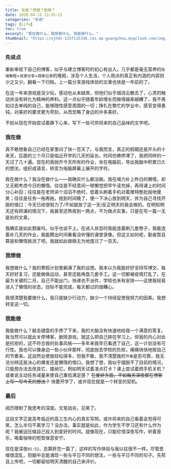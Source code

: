 ```yaml
---
title: 在做？想做？能做？
date: 2020-04-15 23:55:23
categories: "杂感"
tags: [Life]
toc: true
excerpt: "我在做什么，我想做什么，我能做什么。"
thumbnail: "https://ojhdt-1257115336.cos.ap-guangzhou.myqcloud.com/img/20200415/0.png"
---
```

### 先说点
重新审视下自己的博客，似乎与建立博客时的初心有出入。几乎都是毫无营养的`低端教程`+`资源分享`+`探索记录`的堆砌，涉及个人生活，个人观点的真正有内涵的内容则少之又少。翻看一下归档，上一篇分享游戏体验的文章也快是一年前的了。

在这一年来游戏是没少玩，感动也从未缺席，但他们似乎烟消云散去了，心灵的触动并没有转化为精神的养料。这一点似乎随着年龄增长而做得越来越糟了，我不再如过去单纯的自己，能够随性感受周围的一切；挣扎在繁忙的学业中，感官变得愚钝，对美好的要求更为苛刻，从而忽略了身边的许多美好。

不妨从现在开始尝试着静下心来，写下一些可供将来的自己品味的文字吧。

### 我在做

真不敢想象自己已经在家里闷了快一百天了。与我而言，真正的假期还是开头的十来天，后面的三个月只是临近开学的几天的延长。时间仿佛停滞了，我把同样的一天过了几十遍。现在的我抛开今天所有的作业，坐在电脑前，导出我脑中积累已久的想法，组织成语言，转变为电脑屏幕上展开的字符。

我在做什么？我没在做什么——我确实什么都没做。我在竭力补上昨日的懒惰，却又无暇考虑今日的懒惰。往往是不经意间一顿懒觉把早午读充掉，再用课上的时间分心补回；往往是在老师讲个滔滔不绝时，低着头刷着手机对着推特憨批般地傻笑；往往是任务一拖再拖，拖到时间晚了，便一下决心放到明天，并为自己寻找开脱的借口：今天已经很努力了/不如就放了这一天/反正明天的我会做的。在明知明天还有网课的情况下，我甚至还熬夜到一两点，不为做点实事，只是在写一篇一无是处的文章。

我确实是如此颓废吗，似乎也说不上。在进入状态时我能连着刷几套卷子，我能连着补几天的作业，我能腾出时间重看没听懂的课堂录像。但这又如何呢，勤奋暂且算是和懒惰抵消了吧。我就如此碌碌无为地度过了一百天。

### 我想做

我想做什么？我的寒假计划里躺满了我的设想。我本以为我能好好坚持写博文，每天好好复习，还能做做运动，甚至还能再盘几套手工。这一切都被疫情打乱了。在最为关键的二月，自己不能出门，快递也不派件，学校也未有安排——这使我轻易进入了懒惰的状态，目标不能完成，每天都过的很糟心。

我很清楚我要做什么，我只是缺少行动力，缺少一个持续促使我努力的因素。我想转变这一切。

### 我能做

我能做什么？敲击键盘的手停了下来，我的大脑没有快速地给我一个满意的答复。我当然可以就此关停博客，删除游戏，就这么把自己摔在学习上。但我的内心对此是抗拒的，这不符合我的处事风格——多年来我早已看透了自己，这一计划没有可行性。我也可以像身边一些小伙伴那样，彻底抛去学校的负担，痛痛快快地按自己的节奏来。这自然会使我轻松得多，但我不敢，我不清楚我的`节奏`是否可靠，我无法分辨这是决心的爆发还是懒惰的借口。我想了想，我似乎摆脱不了目前的境况，只能想办法去改良它，接纳它。例如明天试着准点打卡？课上尝试着把手机关机？或者说主动任务减量来使自己重拾满足感？ ~~在爱好方面，不如每天深夜都在博客上写一写今天的想法？~~ 快要开学了，或许现在就是一个转变的契机。

### 最后

阅历限制了我思考的深度。文笔拙劣，见笑了。

这段文字正是高考临近的高三生内心的真实写照。或许将来的自己看着会觉得可笑，怎么半句不离学习？没办法，事实就是如此，作为学生不学习还有什么作为呢？我被迫压缩自己投入到爱好的时间。就像现在，只能珍惜深夜写作，听着音乐，喝着咖啡的短暂惬意安宁。

现在是深夜`01:52`，总算肝完一篇了，这样的写作体验与我以往很不一样。尽管思维很混乱，但脑中总能涌现一些与平日不同的想法，一些与平日不同的句子。先苟且上传吧，一切都留给明天清醒的自己来评价。